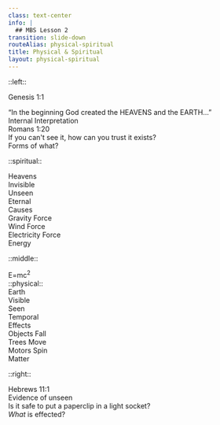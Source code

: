 ```yaml
---
class: text-center
info: |
  ## MBS Lesson 2
transition: slide-down
routeAlias: physical-spiritual
title: Physical & Spiritual
layout: physical-spiritual
---
```


::left::

Genesis 1:1

<div v-click='2' class='text-xs group/ii'>
  “In the beginning God created the 
  <span class='group/ii'>HEAVENS</span> and the <span>EARTH</span>...”</div>
  <div v-click='3' class='mbs-col-box-l'>
    <game-icons:archive-research class="text-2xl -mb-2" /> 
      Internal Interpretation
    </div>
  <div v-click='14' class='m-t-5'>
    Romans 1:20 <br/>
  <span 
    v-click='15' 
    class='italic font-light block leading-snug text-base'>
      If you can't see it, how can you trust it exists?
    </span>
  </div>
<div v-click='27' class='sidebox m-l-33 m-t-11'>Forms of what?</div>
<arrow v-click='27' v-if='$slidev.nav.clicks >= 27'
  z='2' x1='229' y1='300' x2='280' y2='332' 
  color='black' 
  width='3' 
  arrowSize='2' />

::spiritual::

<div v-click='4' class="mbs-col-head">
  Heavens
</div>
<div v-click='6' class="mbs-col-item">
  Invisible
</div>
<div v-click='10' class="mbs-col-item">
  Unseen
</div>
<div v-click='11' class="mbs-col-item">
  Eternal
</div>

<div v-click='17' bg='white' class='brick-head'>
<div v-click='23'> Causes</div>
<div v-click='22'>
  Gravity Force
</div>
<div v-click='20'>
  Wind Force
</div>
<div v-click='19'>
  Electricity Force
</div>
</div>
<div v-click='28' bg='white' class='brick-head'>
<div v-click='28' z-3>
    Energy
</div>
</div>

::middle::
<div position="absolute" w="5px" h="100%" bg="black">
<div v-click='29' z-3 text="5xl" color="black" mt="78" ml="-7" bg="white" h="3rem" w="4rem"><subway:equal /> </div>
<div v-click="30" z-3 color="black" text="5xl" ml="-13"> E=mc<sup>2</sup></div>
</div>
::physical::

<div v-click='4'>
  Earth
</div>
<div v-click='6'>
  Visible
</div>
<div v-click='8'>
  Seen
</div>
<div v-click='9'>
  Temporal
</div>

<div v-click='17' bg='white' class='brick-head'>
<div v-click='24'> 
  Effects 
</div>
<div v-click='21'>
  Objects Fall
</div>
<div v-click='19'>
  Trees Move
</div>
  <div v-click='17'>
    Motors Spin
  </div>
</div>
<div v-click='26' bg='white' class='brick-head'>
<div v-click='26' z-3>
  Matter
</div>
</div>

::right::

<div v-click='12'>
  Hebrews 11:1 <br/>
  <span v-click='13' 
    class='italic font-light text-base align-text-top'>
    Evidence of unseen</span>
</div>
<Link to="scrolls/Colossians1:15-16" title="Colossians 1:15-16" v-click="5"/>
<Link to="2Corinthians4:17" title="2 Corinthians 4:17" v-click="7"/>
<div v-click='16' 
  class='italic font-light text-base align-text-top m-t-5'>
  Is it safe to put a paperclip in a light socket? 
</div>
<div v-click='25' class='sidebox -m-l-5 m-t-19'><i>What</i> is effected?</div>
<arrow 
  v-click='25' v-motion-slide-left v-if='$slidev.nav.clicks >= 25' 
  class='-m-l-155' z='2' x1='625' y1='320' x2='580' y2='330' 
  color='black' 
  width='3' 
  arrowSize='2' />

<!--
The last comment block of each slide will be treated as slide notes. It will be visible and editable in Presenter Mode along with the slide. [Read more in the docs](https://sli.dev/guide/syntax.html#notes
-->
